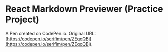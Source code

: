 # React Markdown Previewer (Practice Project)

A Pen created on CodePen.io. Original URL: [https://codepen.io/serifim/pen/ZEqoQBj](https://codepen.io/serifim/pen/ZEqoQBj).

